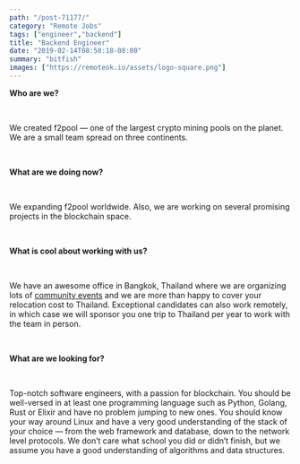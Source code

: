```yaml
---
path: "/post-71177/"
category: "Remote Jobs"
tags: ["engineer","backend"]
title: "Backend Engineer"
date: "2019-02-14T08:50:18-08:00"
summary: "bitfish"
images: ["https://remoteok.io/assets/logo-square.png"]
---
```


<p><strong>Who are we?</strong></p><br /><p>We created f2pool &mdash; one of the largest crypto mining pools on the planet. We are a small team spread on three continents.</p><br /><p><strong>What are we doing now?</strong></p><br /><p>We expanding f2pool worldwide. Also, we are working on several promising projects in the blockchain space.</p><br /><p><strong>What is cool about working with us?</strong></p><br /><p>We have an awesome office in Bangkok, Thailand where we are organizing lots of <a href="https://www.instagram.com/bitfishlabs" rel="nofollow">community events</a> and we are more than happy to cover your relocation cost to Thailand. Exceptional candidates can also work remotely, in which case we will sponsor you one trip to Thailand per year to work with the team in person.</p><br /><p><strong>What are we looking for?</strong></p><br /><p>Top-notch software engineers, with a passion for blockchain. You should be well-versed in at least one programming language such as Python, Golang, Rust or Elixir and have no problem jumping to new ones. You should know your way around Linux and have a very good understanding of the stack of your choice &mdash; from the web framework and database, down to the network level protocols. We don&rsquo;t care what school you did or didn&rsquo;t finish, but we assume you have a good understanding of algorithms and data structures.</p>
